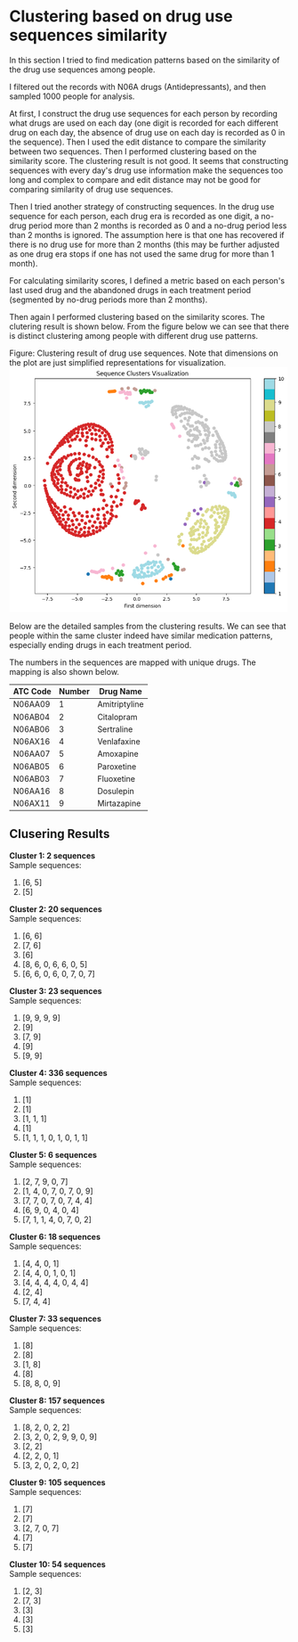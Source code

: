 # Clustering based on drug use sequences similarity

In this section I tried to find medication patterns based on the similarity of the drug use sequences among people.

I filtered out the records with N06A drugs (Antidepressants), and then sampled 1000 people for analysis.

At first, I construct the drug use sequences for each person by recording what drugs are used on each day (one digit is recorded for each different drug on each day, the absence of drug use on each day is recorded as 0 in the sequence). Then I used the edit distance to compare the similarity between two sequences. Then I performed clustering based on the similarity score. The clustering result is not good. It seems that constructing sequences with every day's drug use information make the sequences too long and complex to compare and edit distance may not be good for comparing similarity of drug use sequences.

Then I tried another strategy of constructing sequences. In the drug use sequence for each person, each drug era is recorded as one digit, a no-drug period more than 2 months is recorded as 0 and a no-drug period less than 2 months is ignored. The assumption here is that one has recovered if there is no drug use for more than 2 months (this may be further adjusted as one drug era stops if one has not used the same drug for more than 1 month). 

For calculating similarity scores, I defined a metric based on each person's last used drug and the abandoned drugs in each treatment period (segmented by no-drug periods more than 2 months). 


Then again I performed clustering based on the similarity scores. The clutering result is shown below. From the figure below we can see that there is distinct clustering among people with different drug use patterns.

Figure: Clustering result of drug use sequences. Note that dimensions on the plot are just simplified representations for visualization.
<img src="../../figures/pattern_clustering/clusters.png" width="500" alt="Clustering result of drug use sequences">


Below are the detailed samples from the clustering results. We can see that people within the same cluster indeed have similar medication patterns, especially ending drugs in each treatment period.

The numbers in the sequences are mapped with unique drugs. The mapping is also shown below.

| ATC Code | Number | Drug Name |
|-----------|---------|-----------|
| N06AA09 | 1 | Amitriptyline |
| N06AB04 | 2 | Citalopram |
| N06AB06 | 3 | Sertraline |
| N06AX16 | 4 | Venlafaxine |
| N06AA07 | 5 | Amoxapine |
| N06AB05 | 6 | Paroxetine |
| N06AB03 | 7 | Fluoxetine |
| N06AA16 | 8 | Dosulepin |
| N06AX11 | 9 | Mirtazapine |

## Clusering Results

**Cluster 1: 2 sequences**<br> 
Sample sequences:
  1. [6, 5]
  2. [5]

**Cluster 2: 20 sequences**<br> 
Sample sequences:
  1. [6, 6]
  2. [7, 6]
  3. [6]
  4. [8, 6, 0, 6, 6, 0, 5]
  5. [6, 6, 0, 6, 0, 7, 0, 7]

**Cluster 3: 23 sequences**<br> 
Sample sequences:
  1. [9, 9, 9, 9]
  2. [9]
  3. [7, 9]
  4. [9]
  5. [9, 9]

**Cluster 4: 336 sequences**<br> 
Sample sequences:
  1. [1]
  2. [1]
  3. [1, 1, 1]
  4. [1]
  5. [1, 1, 1, 0, 1, 0, 1, 1]

**Cluster 5: 6 sequences**<br> 
Sample sequences:
  1. [2, 7, 9, 0, 7]
  2. [1, 4, 0, 7, 0, 7, 0, 9]
  3. [7, 7, 0, 7, 0, 7, 4, 4]
  4. [6, 9, 0, 4, 0, 4]
  5. [7, 1, 1, 4, 0, 7, 0, 2]

**Cluster 6: 18 sequences**<br> 
Sample sequences:
  1. [4, 4, 0, 1]
  2. [4, 4, 0, 1, 0, 1]
  3. [4, 4, 4, 4, 0, 4, 4]
  4. [2, 4]
  5. [7, 4, 4]

**Cluster 7: 33 sequences**<br> 
Sample sequences:
  1. [8]
  2. [8]
  3. [1, 8]
  4. [8]
  5. [8, 8, 0, 9]

**Cluster 8: 157 sequences**<br> 
Sample sequences:
  1. [8, 2, 0, 2, 2]
  2. [3, 2, 0, 2, 9, 9, 0, 9]
  3. [2, 2]
  4. [2, 2, 0, 1]
  5. [3, 2, 0, 2, 0, 2]

**Cluster 9: 105 sequences**<br> 
Sample sequences:
  1. [7]
  2. [7]
  3. [2, 7, 0, 7]
  4. [7]
  5. [7]

**Cluster 10: 54 sequences**<br> 
Sample sequences:
  1. [2, 3]
  2. [7, 3]
  3. [3]
  4. [3]
  5. [3]

